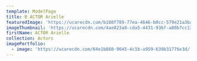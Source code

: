 ```yaml
---
template: ModelPage
title: B ACTOR Arielle
featuredImage: 'https://ucarecdn.com/b180f789-77ea-4646-b0cc-579e21a3ba3a/'
imageThumbnail: 'https://ucarecdn.com/4ae023a8-cda5-4431-936f-a80b7cc13c1a/'
firstName: ACTOR Arielle
collection: Actors
imagePortfolio:
  - image: 'https://ucarecdn.com/64e1b860-9645-4c1b-a959-639b31776e3d/'
---
```


